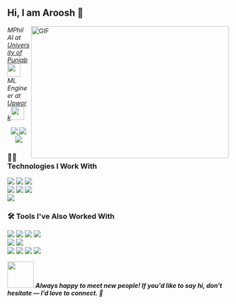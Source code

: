 <!-- 🚧 Banner Placeholder -->
<!-- ![Banner](main_image.jpeg) -->

<h2>Hi, I am Aroosh 👋 
<!-- <img   src="https://media.giphy.com/media/v1.Y2lkPTc5MGI3NjExbXJicGtlMG9hd2Z0ZGtreXVnNzIzdXgwNWhtajFxd2kzNjdncHVoMiZlcD12MV9naWZzX3NlYXJjaCZjdD1n/JNKwiQLCm4xM0HvS5Z/giphy.gif"    width="40" /> -->
</h2>

<img 
  src="https://media.giphy.com/media/78XCFBGOlS6keY1Bil/giphy.gif"
  alt="GIF" 
  height="300" 
  width="450" 
  align="right"  />


<p><em>MPhil AI at <a href="https://www.pu.edu.pk/">University of Punjab</a><img src="https://media.giphy.com/media/fYSnHlufseco8Fh93Z/giphy.gif" width="30">
</br>ML Engineer at <a href="https://www.upwork.com/">Upwork</a><img src="https://media.giphy.com/media/WUlplcMpOCEmTGBtBW/giphy.gif" width="30"> 
</em>
  
<p align="center">
  <a href="https://www.linkedin.com/in/arooshahmad-data">
    <img src="https://img.shields.io/badge/LinkedIn-0077B5?style=flat&logo=linkedin&logoColor=white" />
  </a>
  <a href="https://github.com/arooshahmad-data">
    <img src="https://img.shields.io/badge/GitHub-181717?style=flat&logo=github&logoColor=white" />
  </a>
  <!-- 
  <a href="https://www.instagram.com/arush_ahmd/">
    <img src="https://img.shields.io/badge/Instagram-E4405F?style=flat&logo=instagram&logoColor=white" />
  </a>
  <a href="https://leetcode.com/u/lP0jgopI3F/">
    <img src="https://img.shields.io/badge/LeetCode-FFA116?style=flat&logo=leetcode&logoColor=black" />
  </a> -->
  <a href="https://www.hackerrank.com/profile/arooshahmad_data">
    <img src="https://img.shields.io/badge/HackerRank-2EC866?style=flat&logo=hackerrank&logoColor=white" />
  </a>
</p>

### 👨‍💻 Technologies I Work With  
<p>
  <!-- Programming Languages -->
  <img src="https://img.shields.io/badge/Code-Python-informational?style=flat&logo=python&logoColor=white&color=2bbc8a" />
  <!-- ML & Data Science -->
  <img src="https://img.shields.io/badge/ML-PyTorch-informational?style=flat&logo=pytorch&logoColor=white&color=ee4c2c" />
  <img src="https://img.shields.io/badge/ML-TensorFlow-informational?style=flat&logo=tensorflow&logoColor=white&color=ff6f00" />
  <br>
  <img src="https://img.shields.io/badge/ML-Scikit--learn-informational?style=flat&logo=scikit-learn&logoColor=white&color=f7931e" />

  <!-- Data Libraries -->
  <img src="https://img.shields.io/badge/Data-Pandas-informational?style=flat&logo=pandas&logoColor=white&color=2787db" />
  <img src="https://img.shields.io/badge/Data-NumPy-informational?style=flat&logo=numpy&logoColor=white&color=0cccc6" />

  <!-- Web Framework -->
  <br>
  <img src="https://img.shields.io/badge/Web-Django-informational?style=flat&logo=django&logoColor=white&color=099e16" />
</p>

### 🛠️ Tools I've Also Worked With  
<p>
  <!-- Programming Languages -->
  <img src="https://img.shields.io/badge/Code-JavaScript-informational?style=flat&logo=javascript&logoColor=white&color=f7df1e" />
  <img src="https://img.shields.io/badge/Code-C%23-informational?style=flat&logo=csharp&logoColor=white&color=239120" />

  <!-- Web & Platforms -->
  <img src="https://img.shields.io/badge/Web-.NET%20MVC-informational?style=flat&logo=dotnet&logoColor=white&color=512bd4" />
  <img src="https://img.shields.io/badge/Web-React-informational?style=flat&logo=react&logoColor=white&color=27cfdb" />
  <br>
  <img src="https://img.shields.io/badge/Cloud-Azure%20ML-informational?style=flat&logo=microsoftazure&logoColor=white&color=0078D4" />
  <!-- Web Scraping -->
  <img src="https://img.shields.io/badge/Scraping-Selenium%20%26%20BeautifulSoup-informational?style=flat&logo=python&logoColor=white&color=43B02A" />

  <!-- Databases -->
  <br>
  <img src="https://img.shields.io/badge/DB-MongoDB-informational?style=flat&logo=mongodb&logoColor=white&color=47A248" />
  <img src="https://img.shields.io/badge/DB-SQL-informational?style=flat&logo=sqlite&logoColor=white&color=003B57" />
  <img src="https://img.shields.io/badge/DB-PostgreSQL-informational?style=flat&logo=postgresql&logoColor=white&color=336791" />
  <img src="https://img.shields.io/badge/DB-MSSQL-informational?style=flat&logo=microsoftsqlserver&logoColor=white&color=CC2927" />
</p>

<img src="https://media.giphy.com/media/LnQjpWaON8nhr21vNW/giphy.gif" width="60"> <em><b>**Always happy to meet new people! If you'd like to say hi, don't hesitate — I’d love to connect. 🤝**
</em>
<!-- https://github.com/abhisheknaiidu/awesome-github-profile-readme?tab=readme-ov-file -->

